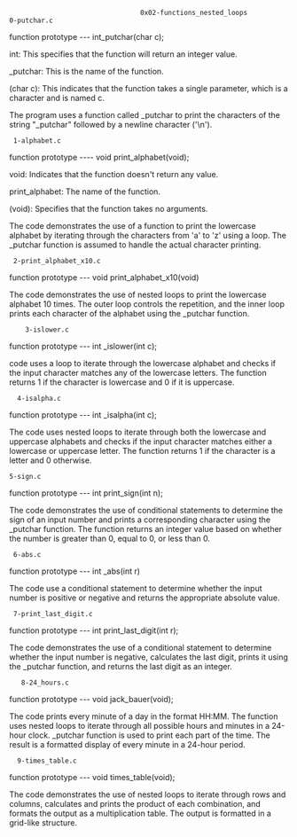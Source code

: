                                      0x02-functions_nested_loops
    0-putchar.c
    
function prototype ---  int_putchar(char c);

int: This specifies that the function will return an integer value.

_putchar: This is the name of the function.

(char c): This indicates that the function takes a single parameter, which is a character and is named c.

The program uses a function called _putchar to print the characters of the string "_putchar" followed by a newline character ('\n'). 

     1-alphabet.c
     
function prototype ----  void print_alphabet(void);

void: Indicates that the function doesn't return any value.

print_alphabet: The name of the function.

(void): Specifies that the function takes no arguments.

 The code demonstrates the use of a function to print the lowercase alphabet by iterating through the characters from 'a' to 'z' using a loop. The _putchar function is assumed to handle the actual character printing.

     2-print_alphabet_x10.c

function prototype --- void print_alphabet_x10(void)

 The code demonstrates the use of nested loops to print the lowercase alphabet 10 times. The outer loop controls the repetition, and the inner loop prints each character of the alphabet using the _putchar function. 

        3-islower.c

function prototype --- int _islower(int c);

code uses a loop to iterate through the lowercase alphabet and checks if the input character matches any of the lowercase letters. The function returns 1 if the character is lowercase and 0 if it is uppercase.

      4-isalpha.c

function prototype ---  int _isalpha(int c);

The code uses nested loops to iterate through both the lowercase and uppercase alphabets and checks if the input character matches either a lowercase or uppercase letter. The function returns 1 if the character is a letter and 0 otherwise.

    5-sign.c

function prototype ---   int print_sign(int n);

The code demonstrates the use of conditional statements to determine the sign of an input number and prints a corresponding character using the _putchar function. The function returns an integer value based on whether the number is greater than 0, equal to 0, or less than 0. 

     6-abs.c

function prototype --- int _abs(int r)

The code use a conditional statement to determine whether the input number is positive or negative and returns the appropriate absolute value. 

     7-print_last_digit.c
     
function prototype ---   int print_last_digit(int r);

The code demonstrates the use of a conditional statement to determine whether the input number is negative, calculates the last digit, prints it using the _putchar function, and returns the last digit as an integer.

       8-24_hours.c
       
function prototype ---   void jack_bauer(void);

The code prints every minute of a day in the format HH:MM. The function uses nested loops to iterate through all possible hours and minutes in a 24-hour clock. _putchar function is used to print each part of the time. The result is a formatted display of every minute in a 24-hour period.

      9-times_table.c
      
function prototype ---  void times_table(void);

The code demonstrates the use of nested loops to iterate through rows and columns, calculates and prints the product of each combination, and formats the output as a multiplication table.  The output is formatted in a grid-like structure. 



